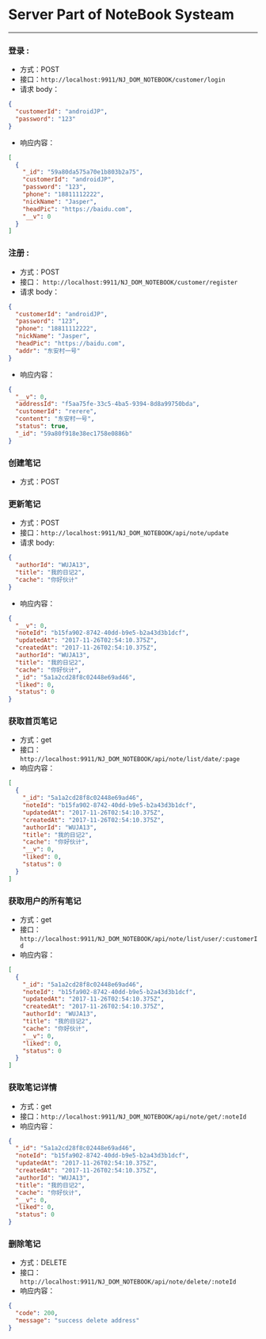 # Server Part of NoteBook Systeam

---

### 登录 :

* 方式：POST
* 接口：`http://localhost:9911/NJ_DOM_NOTEBOOK/customer/login`
* 请求 body：

```json
{
  "customerId": "androidJP",
  "password": "123"
}
```

* 响应内容：

```json
[
  {
    "_id": "59a80da575a70e1b803b2a75",
    "customerId": "androidJP",
    "password": "123",
    "phone": "18811112222",
    "nickName": "Jasper",
    "headPic": "https://baidu.com",
    "__v": 0
  }
]
```

### 注册 :

* 方式：POST
* 接口： `http://localhost:9911/NJ_DOM_NOTEBOOK/customer/register`
* 请求 body：

```json
{
  "customerId": "androidJP",
  "password": "123",
  "phone": "18811112222",
  "nickName": "Jasper",
  "headPic": "https://baidu.com",
  "addr": "东安村一号"
}
```

* 响应内容：

```json
{
  "__v": 0,
  "addressId": "f5aa75fe-33c5-4ba5-9394-8d8a99750bda",
  "customerId": "rerere",
  "content": "东安村一号",
  "status": true,
  "_id": "59a80f918e38ec1758e0886b"
}
```

### 创建笔记

* 方式：POST

### 更新笔记

* 方式：POST
* 接口：`http://localhost:9911/NJ_DOM_NOTEBOOK/api/note/update`
* 请求 body:

```json
{
  "authorId": "WUJA13",
  "title": "我的日记2",
  "cache": "你好伙计"
}
```

* 响应内容：

```json
{
  "__v": 0,
  "noteId": "b15fa902-8742-40dd-b9e5-b2a43d3b1dcf",
  "updatedAt": "2017-11-26T02:54:10.375Z",
  "createdAt": "2017-11-26T02:54:10.375Z",
  "authorId": "WUJA13",
  "title": "我的日记2",
  "cache": "你好伙计",
  "_id": "5a1a2cd28f8c02448e69ad46",
  "liked": 0,
  "status": 0
}
```

### 获取首页笔记

* 方式：get
* 接口：`http://localhost:9911/NJ_DOM_NOTEBOOK/api/note/list/date/:page`
* 响应内容：

```json
[
  {
    "_id": "5a1a2cd28f8c02448e69ad46",
    "noteId": "b15fa902-8742-40dd-b9e5-b2a43d3b1dcf",
    "updatedAt": "2017-11-26T02:54:10.375Z",
    "createdAt": "2017-11-26T02:54:10.375Z",
    "authorId": "WUJA13",
    "title": "我的日记2",
    "cache": "你好伙计",
    "__v": 0,
    "liked": 0,
    "status": 0
  }
]
```

### 获取用户的所有笔记

* 方式：get
* 接口：`http://localhost:9911/NJ_DOM_NOTEBOOK/api/note/list/user/:customerId`
* 响应内容：

```json
[
  {
    "_id": "5a1a2cd28f8c02448e69ad46",
    "noteId": "b15fa902-8742-40dd-b9e5-b2a43d3b1dcf",
    "updatedAt": "2017-11-26T02:54:10.375Z",
    "createdAt": "2017-11-26T02:54:10.375Z",
    "authorId": "WUJA13",
    "title": "我的日记2",
    "cache": "你好伙计",
    "__v": 0,
    "liked": 0,
    "status": 0
  }
]
```

### 获取笔记详情

* 方式：get
* 接口：`http://localhost:9911/NJ_DOM_NOTEBOOK/api/note/get/:noteId`
* 响应内容：

```json
{
  "_id": "5a1a2cd28f8c02448e69ad46",
  "noteId": "b15fa902-8742-40dd-b9e5-b2a43d3b1dcf",
  "updatedAt": "2017-11-26T02:54:10.375Z",
  "createdAt": "2017-11-26T02:54:10.375Z",
  "authorId": "WUJA13",
  "title": "我的日记2",
  "cache": "你好伙计",
  "__v": 0,
  "liked": 0,
  "status": 0
}
```

### 删除笔记

* 方式：DELETE
* 接口： `http://localhost:9911/NJ_DOM_NOTEBOOK/api/note/delete/:noteId`
* 响应内容：

```json
{
  "code": 200,
  "message": "success delete address"
}
```

